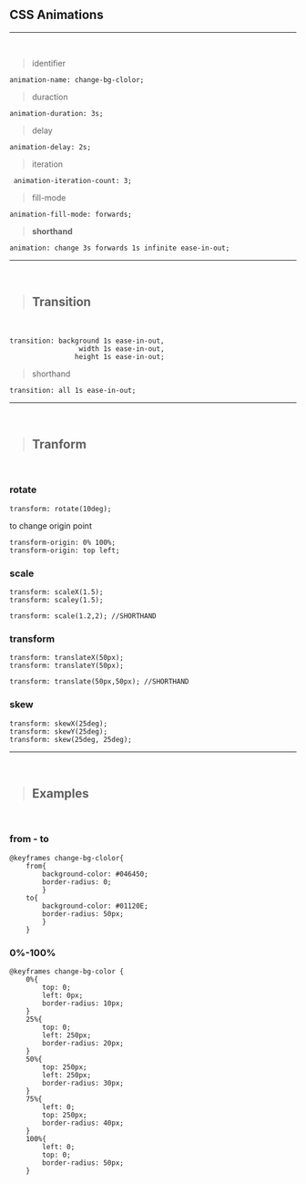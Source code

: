 ## CSS Animations  
---
<br/> 

>identifier  

    animation-name: change-bg-clolor;

>duraction

    animation-duration: 3s;

>delay

    animation-delay: 2s;

>iteration

     animation-iteration-count: 3;

>fill-mode

    animation-fill-mode: forwards;

><b>shorthand</b> 

    animation: change 3s forwards 1s infinite ease-in-out;
---  

<br/>  

>## Transition 
<br/>

    transition: background 1s ease-in-out,
                     width 1s ease-in-out,
                    height 1s ease-in-out;
                    
>shorthand  

    transition: all 1s ease-in-out;

---  

<br/>

>## Tranform
<br/>

### rotate  

    transform: rotate(10deg); 

to change origin point

    transform-origin: 0% 100%;
    transform-origin: top left;

### scale  

    transform: scaleX(1.5);
    transform: scaley(1.5);

    transform: scale(1.2,2); //SHORTHAND

### transform  

    transform: translateX(50px);           
    transform: translateY(50px);  

    transform: translate(50px,50px); //SHORTHAND

### skew  

    transform: skewX(25deg);
    transform: skewY(25deg);
    transform: skew(25deg, 25deg);
---
<br/>


>## Examples  
<br/>

### from - to

    @keyframes change-bg-clolor{
        from{
            background-color: #046450;
            border-radius: 0;
            }
        to{
            background-color: #01120E;
            border-radius: 50px;
            }
        }

### 0%-100%    

    @keyframes change-bg-color {  
        0%{  
            top: 0;  
            left: 0px;  
            border-radius: 10px;  
        }  
        25%{  
            top: 0;  
            left: 250px;  
            border-radius: 20px;  
        }
        50%{
            top: 250px;
            left: 250px;
            border-radius: 30px;
        }
        75%{
            left: 0;
            top: 250px;
            border-radius: 40px;
        }
        100%{
            left: 0;
            top: 0;
            border-radius: 50px;
        }
